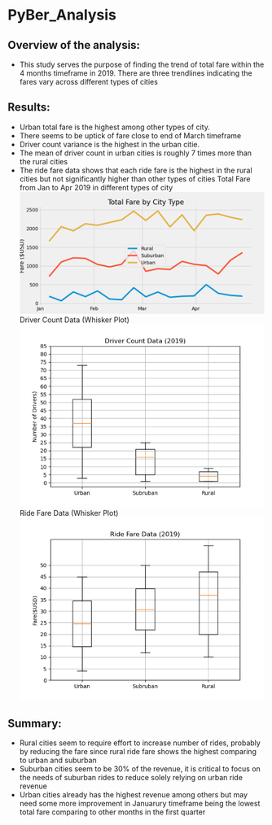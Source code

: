 # PyBer_Analysis
## Overview of the analysis:
 - This study serves the purpose of finding the trend of total fare within the 4 months timeframe in 2019. There are three trendlines indicating the fares vary across different types of cities
## Results:
 - Urban total fare is the highest among other types of city.
 - There seems to be uptick of fare close to end of March timeframe
 - Driver count variance is the highest in the urban citie. 
 - The mean of driver count in urban cities is roughly 7 times more than the rural cities
 - The ride fare data shows that each ride fare is the highest in the rural cities but not significantly higher than other types of cities
Total Fare from Jan to Apr 2019 in different types of city
![Fig8.png](https://github.com/chris820629/PyBer_Analysis/blob/main/analysis/Fig8.png)
Driver Count Data (Whisker Plot) 
![Fig4.png](https://github.com/chris820629/PyBer_Analysis/blob/main/analysis/Fig4.png)
Ride Fare Data (Whisker Plot) 
![Fig3.png](https://github.com/chris820629/PyBer_Analysis/blob/main/analysis/Fig3.png)

## Summary:
- Rural cities seem to require effort to increase number of rides, probably by reducing the fare since rural ride fare shows the highest comparing to urban and suburban
- Suburban cities seem to be 30% of the revenue, it is critical to focus on the needs of suburban rides to reduce solely relying on urban ride revenue
- Urban cities already has the highest revenue among others but may need some more improvement in Januarury timeframe being the lowest total fare comparing to other months in the first quarter
